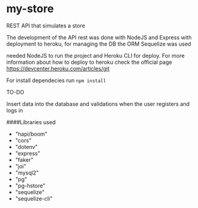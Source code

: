 # my-store
REST API that simulates a store

The development of the API rest was done with NodeJS and Express with deployment to heroku, for managing the DB the ORM Sequelize was used

needed NodeJS to run the project and Heroku CLI for deploy. For more information about how to deploy to heroku check the official page https://devcenter.heroku.com/articles/git

For install dependecies run `npm install`

TO-DO

Insert data into the database and validations when the user registers and logs in

####Libraries used

+ "hapi/boom"
+ "cors"
+ "dotenv"
+ "express"
+ "faker"
+ "joi"
+ "mysql2"
+ "pg"
+ "pg-hstore"
+ "sequelize"
+ "sequelize-cli"
